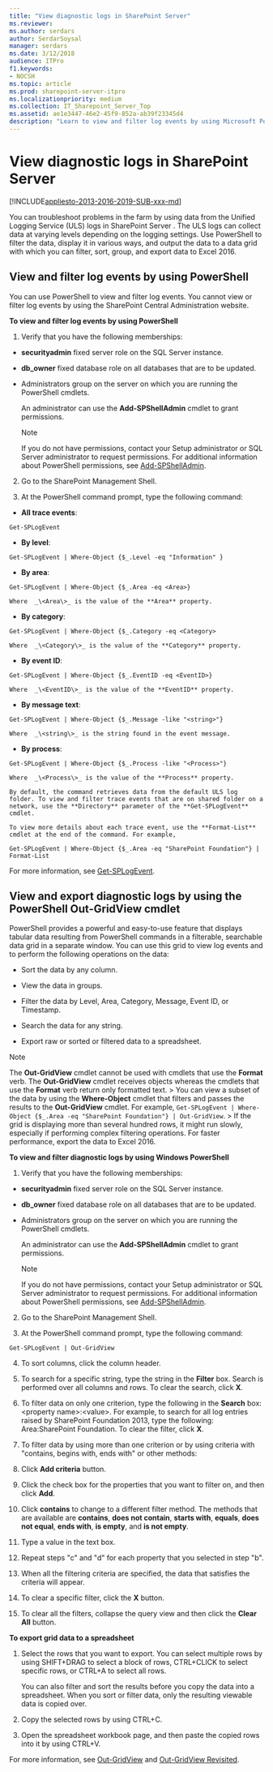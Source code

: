 ```yaml
---
title: "View diagnostic logs in SharePoint Server"
ms.reviewer: 
ms.author: serdars
author: SerdarSoysal
manager: serdars
ms.date: 3/12/2018
audience: ITPro
f1.keywords:
- NOCSH
ms.topic: article
ms.prod: sharepoint-server-itpro
ms.localizationpriority: medium
ms.collection: IT_Sharepoint_Server_Top
ms.assetid: ae1e3447-46e2-45f9-852a-ab39f23345d4
description: "Learn to view and filter log events by using Microsoft PowerShell, and view and export diagnostic logs by using the Out-GridView cmdlet."
---
```


# View diagnostic logs in SharePoint Server

[!INCLUDE[appliesto-2013-2016-2019-SUB-xxx-md](../includes/appliesto-2013-2016-2019-SUB-xxx-md.md)]
  
You can troubleshoot problems in the farm by using data from the Unified Logging Service (ULS) logs in SharePoint Server . The ULS logs can collect data at varying levels depending on the logging settings. Use PowerShell to filter the data, display it in various ways, and output the data to a data grid with which you can filter, sort, group, and export data to Excel 2016.
  
  
## View and filter log events by using PowerShell
<a name="section1"> </a>

You can use PowerShell to view and filter log events. You cannot view or filter log events by using the SharePoint Central Administration website.
  
 **To view and filter log events by using PowerShell**
  
1. Verify that you have the following memberships:
    
  - **securityadmin** fixed server role on the SQL Server instance. 
    
  - **db_owner** fixed database role on all databases that are to be updated. 
    
  - Administrators group on the server on which you are running the PowerShell cmdlets.
    
    An administrator can use the **Add-SPShellAdmin** cmdlet to grant permissions. 
    
    > [!NOTE]
    > If you do not have permissions, contact your Setup administrator or SQL Server administrator to request permissions. For additional information about PowerShell permissions, see [Add-SPShellAdmin](/powershell/module/sharepoint-server/Add-SPShellAdmin?view=sharepoint-ps&preserve-view=true). 
  
2. Go to the SharePoint Management Shell.
    
3. At the PowerShell command prompt, type the following command:
    
  - **All trace events**: 
    
  ```
  Get-SPLogEvent
  ```

  - **By level**: 
    
  ```
  Get-SPLogEvent | Where-Object {$_.Level -eq "Information" }
  ```

  - **By area**: 
    
  ```
  Get-SPLogEvent | Where-Object {$_.Area -eq <Area>}
  ```

    Where  _\<Area\>_ is the value of the **Area** property. 
    
  - **By category**: 
    
  ```
  Get-SPLogEvent | Where-Object {$_.Category -eq <Category>
  ```

    Where  _\<Category\>_ is the value of the **Category** property. 
    
  - **By event ID**: 
    
  ```
  Get-SPLogEvent | Where-Object {$_.EventID -eq <EventID>}
  ```

    Where  _\<EventID\>_ is the value of the **EventID** property. 
    
  - **By message text**: 
    
  ```
  Get-SPLogEvent | Where-Object {$_.Message -like "<string>"}
  ```

    Where  _\<string\>_ is the string found in the event message. 
    
  - **By process**: 
    
  ```
  Get-SPLogEvent | Where-Object {$_.Process -like "<Process>"}
  ```

    Where  _\<Process\>_ is the value of the **Process** property. 
    
    By default, the command retrieves data from the default ULS log folder. To view and filter trace events that are on shared folder on a network, use the **Directory** parameter of the **Get-SPLogEvent** cmdlet. 
    
    To view more details about each trace event, use the **Format-List** cmdlet at the end of the command. For example, 
    
  ```
  Get-SPLogEvent | Where-Object {$_.Area -eq "SharePoint Foundation"} | Format-List
  ```

For more information, see [Get-SPLogEvent](/powershell/module/sharepoint-server/Get-SPLogEvent?view=sharepoint-ps&preserve-view=true). 
  
## View and export diagnostic logs by using the PowerShell Out-GridView cmdlet
<a name="section2"> </a>

PowerShell provides a powerful and easy-to-use feature that displays tabular data resulting from PowerShell commands in a filterable, searchable data grid in a separate window. You can use this grid to view log events and to perform the following operations on the data:
  
- Sort the data by any column.
    
- View the data in groups.
    
- Filter the data by Level, Area, Category, Message, Event ID, or Timestamp.
    
- Search the data for any string.
    
- Export raw or sorted or filtered data to a spreadsheet.
    
> [!NOTE]
> The **Out-GridView** cmdlet cannot be used with cmdlets that use the **Format** verb. The **Out-GridView** cmdlet receives objects whereas the cmdlets that use the **Format** verb return only formatted text. > You can view a subset of the data by using the **Where-Object** cmdlet that filters and passes the results to the **Out-GridView** cmdlet. For example,  `Get-SPLogEvent | Where-Object {$_.Area -eq "SharePoint Foundation"} | Out-GridView`. > If the grid is displaying more than several hundred rows, it might run slowly, especially if performing complex filtering operations. For faster performance, export the data to Excel 2016. 
  
 **To view and filter diagnostic logs by using Windows PowerShell**
  
1. Verify that you have the following memberships:
    
  - **securityadmin** fixed server role on the SQL Server instance. 
    
  - **db_owner** fixed database role on all databases that are to be updated. 
    
  - Administrators group on the server on which you are running the PowerShell cmdlets.
    
    An administrator can use the **Add-SPShellAdmin** cmdlet to grant permissions. 
    
    > [!NOTE]
    > If you do not have permissions, contact your Setup administrator or SQL Server administrator to request permissions. For additional information about PowerShell permissions, see [Add-SPShellAdmin](/powershell/module/sharepoint-server/Add-SPShellAdmin?view=sharepoint-ps&preserve-view=true). 
  
2. Go to the SharePoint Management Shell.
    
3. At the PowerShell command prompt, type the following command:
    
  ```
  Get-SPLogEvent | Out-GridView
  ```

4. To sort columns, click the column header.
    
5. To search for a specific string, type the string in the **Filter** box. Search is performed over all columns and rows. To clear the search, click **X**.
    
6. To filter data on only one criterion, type the following in the **Search** box: \<property name\>:\<value\>. For example, to search for all log entries raised by SharePoint Foundation 2013, type the following: Area:SharePoint Foundation. To clear the filter, click **X**.
    
7. To filter data by using more than one criterion or by using criteria with "contains, begins with, ends with" or other methods:
    
1. Click **Add criteria** button. 
    
2. Click the check box for the properties that you want to filter on, and then click **Add**.
    
3. Click **contains** to change to a different filter method. The methods that are available are **contains**, **does not contain**, **starts with**, **equals**, **does not equal**, **ends with**, **is empty**, and **is not empty**. 
    
4. Type a value in the text box.
    
5. Repeat steps "c" and "d" for each property that you selected in step "b".
    
6. When all the filtering criteria are specified, the data that satisfies the criteria will appear.
    
7. To clear a specific filter, click the **X** button. 
    
8. To clear all the filters, collapse the query view and then click the **Clear All** button. 
    
 **To export grid data to a spreadsheet**
  
1. Select the rows that you want to export. You can select multiple rows by using SHIFT+DRAG to select a block of rows, CTRL+CLICK to select specific rows, or CTRL+A to select all rows.
    
    You can also filter and sort the results before you copy the data into a spreadsheet. When you sort or filter data, only the resulting viewable data is copied over.
    
2. Copy the selected rows by using CTRL+C.
    
3. Open the spreadsheet workbook page, and then paste the copied rows into it by using CTRL+V.
    
For more information, see [Out-GridView](/previous-versions//dd315268(v=technet.10)) and [Out-GridView Revisited](https://devblogs.microsoft.com/powershell/out-gridview-revisited/). 
